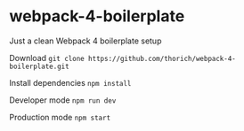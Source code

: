 # webpack-4-boilerplate
Just a clean Webpack 4 boilerplate setup

Download
```git clone https://github.com/thorich/webpack-4-boilerplate.git```

Install dependencies
```npm install```

Developer mode
```npm run dev```

Production mode
```npm start```
